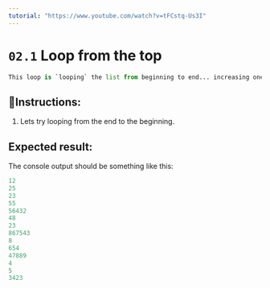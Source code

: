 ```yaml
---
tutorial: "https://www.youtube.com/watch?v=tFCstq-Us3I"
---
```


# `02.1` Loop from the top

```py
This loop is `looping` the list from beginning to end... increasing one by one.
```

## 📝Instructions:

1. Lets try looping from the end to the beginning.

## Expected result:

The console output should be something like this:

```py
12
25
23
55
56432
48
23
867543
8
654
47889
4
5
3423
```
